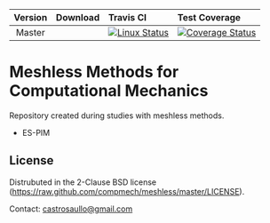 |  Version	| Download | Travis CI | Test Coverage |
| :-------:	| :--- 	   | :---      | :---          |
|   Master	|          | [![Linux Status](https://img.shields.io/travis/compmech/meshless/master.svg)](https://travis-ci.org/compmech/meshless) | [![Coverage Status](https://coveralls.io/repos/github/compmech/meshless/badge.svg)](https://coveralls.io/github/compmech/meshless) |


Meshless Methods for Computational Mechanics
========
Repository created during studies with meshless methods.

- ES-PIM

License
-------
Distrubuted in the 2-Clause BSD license (https://raw.github.com/compmech/meshless/master/LICENSE).

Contact: castrosaullo@gmail.com

